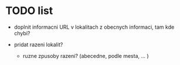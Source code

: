 # TODO list
- doplnit informacni URL v lokalitach z obecnych informaci, tam kde chybi?

- pridat razeni lokalit?
  - ruzne zpusoby razeni? (abecedne, podle mesta, ... )
